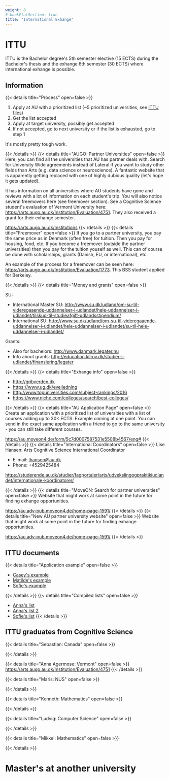```yaml
---
weight: 8
# bookFlatSection: true
title: "International Exhange"
---
```


# ITTU

ITTU is the Bachelor degree's 5th semester elective (15 ECTS) during the Bachelor's thesis and the exhange 6th semester (30 ECTS) where international exhange is possible.

## Information

{{< details title="Process" open=false >}}

1. Apply at AU with a prioritized list (~5 prioritized universities, see [ITTU files](#ittu-documents))
2. Get the list accepted
3. Apply at target university, possibly get accepted
4. If not accepted, go to next university or if the list is exhausted, go to step 1

It's mostly pretty tough work.

{{< /details >}}
{{< details title="AUGO: Partner Universities" open=false >}}
Here, you can find all the universities that AU has partner deals with. Search for University Wide agreements instead of Lateral if you want to study other fields than Arts (e.g. data science or neuroscience). A fantastic website that is apparently getting replaced with one of highly dubious quality (let's hope it gets updated).

It has information on all universities where AU students have gone and reviews with a lot of information on each student's trip. You will also notice several freemovers here (see freemover section). See a Cognitive Science student's evaluation of Vermont University here: https://arts.augo.au.dk/Institution/Evaluation/4751. They also received a grant for their exhange semester.

https://arts.augo.au.dk/Institutions
{{< /details >}}
{{< details title="Freemover" open=false >}}
If you go to a partner university, you pay the same price as in Denmark (often free) for tuition. Then you pay for housing, food, etc. If you become a freemover (outside the partner universities) then you pay for the tuition youself as well. This can of course be done with scholarships, grants (Danish, EU, or international), etc.

An example of the process for a freemover can be seen here: https://arts.augo.au.dk/Institution/Evaluation/1773. This BSS student applied for Berkeley.

{{< /details >}}
{{< details title="Money and grants" open=false >}}

SU:

- International Master SU: http://www.su.dk/udland/om-su-til-videregaaende-uddannelser-i-udlandet/hele-uddannelser-i-udlandet/tilskud-til-studieafgift-udlandsstipendium/
- International SU: http://www.su.dk/udland/om-su-til-videregaaende-uddannelser-i-udlandet/hele-uddannelser-i-udlandet/su-til-hele-uddannelser-i-udlandet/

Grants:

- Also for bachelors: http://www.danmark.legater.nu
- Info about grants: http://education.kilroy.dk/studier-i-udlandet/finansiering/legater

{{< /details >}}
{{< details title="Exhange info" open=false >}}

- http://gribverden.dk
- https://www.ug.dk/evejledning
- http://www.topuniversities.com/subject-rankings/2016
- https://www.niche.com/colleges/search/best-colleges/

{{< /details >}}
{{< details title="AU Application Page" open=false >}}
Create an application with a prioritized list of universities with a list of courses adding up to 30\< ECTS. Example coming at one point. You can send in the exact same application with a friend to go to the same university - you can still take different courses.

https://au.moveon4.de/form/5c7d0007587531e5508b4567/eng#
{{< /details >}}
{{< details title="International Coordinators" open=false >}}
Lise Hansen: Arts Cognitive Science International Coordinator

- E-mail: lhansen@au.dk
- Phone: +4529425484

https://studerende.au.dk/studier/fagportaler/arts/udvekslingogpraktikiudlandet/internationale-koordinatorer/

{{< /details >}}
{{< details title="MoveON: Search for partner universities" open=false >}}
Website that might work at some point in the future for finding exhange opportunities.

https://au.adv-pub.moveon4.de/home-page-1591/
{{< /details >}}
{{< details title="New AU partner university website" open=false >}}
Website that might work at some point in the future for finding exhange opportunities.

https://au.adv-pub.moveon4.de/home-page-1591/
{{< /details >}}

## ITTU documents

{{< details title="Application example" open=false >}}

- [Casey's example](https://github.com/AUcogseers/Resources/blob/master/ITTU/AUGO_application_Casey.pdf)
- [Matilde's example](https://github.com/AUcogseers/Resources/blob/master/ITTU/AUGO_application_Matilde.pdf)
- [Sofie's example](https://github.com/AUcogseers/Resources/blob/master/ITTU/AUGO_application_Sofie.docx)

{{< /details >}}
{{< details title="Compiled lists" open=false >}}

- [Anna's list](https://github.com/AUcogseers/Resources/blob/master/ITTU/ITTU_list_Anna.doc)
- [Anna's list 2](https://github.com/AUcogseers/Resources/blob/master/ITTU/ITTU_list_Anna_2.doc)
- [Sofie's list](https://github.com/AUcogseers/Resources/blob/master/ITTU/ITTU_list_Sofie.docx)
  {{< /details >}}

## ITTU graduates from Cognitive Science

{{< details title="Sebastian: Canada" open=false >}}

{{< /details >}}

{{< details title="Anna Agermose: Vermont" open=false >}}
https://arts.augo.au.dk/Institution/Evaluation/4751
{{< /details >}}

{{< details title="Maris: NUS" open=false >}}

{{< /details >}}

{{< details title="Kenneth: Mathematics" open=false >}}

{{< /details >}}

{{< details title="Ludvig: Computer Science" open=false >}}

{{< /details >}}

{{< details title="Mikkel: Mathematics" open=false >}}

{{< /details >}}

# Master's at another university
